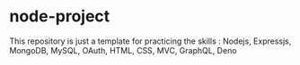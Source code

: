 # node-project
This repository is just a template for practicing the skills : Nodejs, Expressjs, MongoDB, MySQL, OAuth, HTML, CSS, MVC, GraphQL, Deno

